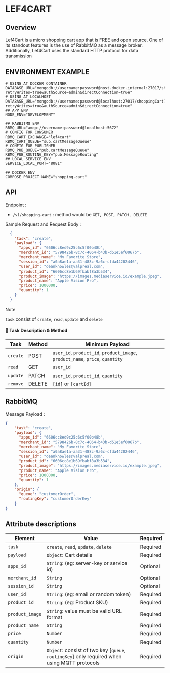# LEF4CART

## Overview

Lef4Cart is a micro shopping cart app that is FREE and open source. One of its standout features is the use of RabbitMQ as a message broker. Additionally, Lef4Cart uses the standard HTTP protocol for data transmission

## ENVIRONMENT EXAMPLE

```shell
# USING AT DOCKER CONTAINER
DATABASE_URL="mongodb://username:password@host.docker.internal:27017/shoppingCart?retryWrites=true&authSource=admin&directConnection=true"
# USING AT LOCALHOST
DATABASE_URL="mongodb://username:password@localhost:27017/shoppingCart?retryWrites=true&authSource=admin&directConnection=true"
## APP ENV
NODE_ENV="DEVELOPMENT"

## RABBITMQ ENV
RBMQ_URL="amqp://username:password@localhost:5672"
# CONFIG FOR CONSUMER
RBMQ_CART_EXCHANGE="lef4cart"
RBMQ_CART_QUEUE="sub.cartMessageQueue"
# CONFIG FOR PUBLISHER
RBMQ_PUB_QUEUE="pub.cartMessageQueue"
RBMQ_PUB_ROUTING_KEY="pub.MessageRouting"
## LOCAL SERVICE ENV
SERVICE_LOCAL_PORT="8081"

## DOCKER ENV
COMPOSE_PROJECT_NAME="shopping-cart"

```

## API

Endpoint :

* `/v1/shopping-cart` : method would be `GET, POST, PATCH, DELETE`

Sample Request and Request Body :

```json
  {
    "task": "create",
    "payload": {
      "apps_id": "6606cc8ed9c25c6c5f00b48b",
      "merchant_id": "5798426b-8c7c-4064-b43b-d51e5ef6067b",
      "merchant_name": "My Favorite Store",
      "session_id": "a0a8ae1a-aa31-488c-9a6c-cfda44202446",
      "user_id": "deanknowles@valpreal.com",
      "product_id": "6606cc8e1b69fbabf8a3b534",
      "product_image": "https://images.mediaservice.io/example.jpeg",
      "product_name": "Apple Vision Pro",
      "price": 1000000,
      "quantity": 1
    }
  }
```
>[!NOTE]
> `task` consist of `create`, `read`, `update` and `delete`

#### 📍 Task Description & Method

| Task | Method | Minimum Payload |
| ---- | ------ | ------- |
| `create` | POST | `user_id`, `product_id`, `product_image`, `product_name`, `price`, `quantity` |
| `read` | GET | `user_id` |
| `update` | PATCH | `user_id`, `product_id`, `quantity` |
| `remove` | DELETE | `[id]` or `[cartId]` |

## RabbitMQ

Message Payload :

```json
{
    "task": "create",
    "payload": {
      "apps_id": "6606cc8ed9c25c6c5f00b48b",
      "merchant_id": "5798426b-8c7c-4064-b43b-d51e5ef6067b",
      "merchant_name": "My Favorite Store",
      "session_id": "a0a8ae1a-aa31-488c-9a6c-cfda44202446",
      "user_id": "deanknowles@valpreal.com",
      "product_id": "6606cc8e1b69fbabf8a3b534",
      "product_image": "https://images.mediaservice.io/example.jpeg",
      "product_name": "Apple Vision Pro",
      "price": 1000000,
      "quantity": 1
    },
    "origin": {
      "queue": "customerOrder",
      "routingKey": "customerOrderKey"
    }
}
```

## Attribute descriptions

| Element   |  Value | Required |
| -------   |  ----------- | -------- |
| `task`    |  `create`, `read`, `update`, `delete` | Required
| `payload` | `Object`: Cart details | Required
| `apps_id` | `String`: (eg: server-key or service id) | Optional
| `merchant_id` | `String` | Optional
| `session_id` | `String` | Optional
| `user_id` | `String`: (eg: email or random token) | Required
| `product_id` | `String`: (eg: Product SKU) | Required
| `product_image` | `String`: value must be valid URL format | Required
| `product_name` | `String` | Required
| `price` | `Number` | Required
| `quantity` | `Number` | Required
| `origin` | `Object`: consist of two key [`queue`, `routingKey`] only required when using MQTT protocols | Required  
